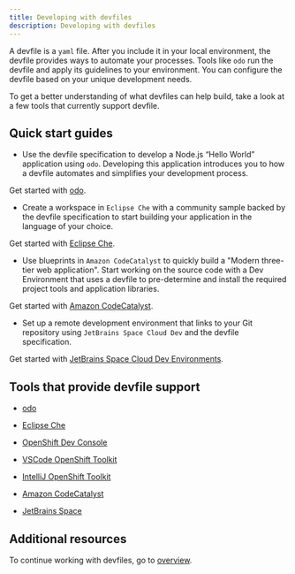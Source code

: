 ```yaml
---
title: Developing with devfiles
description: Developing with devfiles
---
```


A devfile is a `yaml` file. After you include it in your local
environment, the devfile provides ways to automate your processes. Tools
like `odo` run the devfile and apply its guidelines to your environment.
You can configure the devfile based on your unique development needs.

To get a better understanding of what devfiles can help build, take a look at a few tools that currently support devfile.

## Quick start guides

- Use the devfile specification to develop a Node.js “Hello World”
application using `odo`. Developing this application introduces you to how a devfile
automates and simplifies your development process.

Get started with [odo](https://odo.dev/docs/user-guides/quickstart/nodejs).

- Create a workspace in `Eclipse Che` with a community sample backed by the devfile specification to start building your application in the language of your choice.

Get started with [Eclipse Che](https://www.eclipse.org/che/).

- Use blueprints in `Amazon CodeCatalyst` to quickly build a "Modern three-tier web application". Start working on the source code with a Dev Environment that uses a devfile to pre-determine and install the required project tools and application libraries.

Get started with [Amazon CodeCatalyst](https://docs.aws.amazon.com/codecatalyst/latest/userguide/getting-started-template-project.html).

- Set up a remote development environment that links to your Git repository using `JetBrains Space Cloud Dev` and the devfile specification.

Get started with [JetBrains Space Cloud Dev Environments](https://blog.jetbrains.com/space/2022/10/26/get-started-with-space-dev-environments/).


## Tools that provide devfile support

- [odo](https://odo.dev/)

- [Eclipse Che](https://medium.com/eclipse-che-blog/devfile-v2-and-ide-plug-ins-in-eclipse-che-7a560ae724b1)

- [OpenShift Dev Console](https://github.com/openshift/console#openshift-console)

- [VSCode OpenShift Toolkit](https://marketplace.visualstudio.com/items?itemName=redhat.vscode-openshift-connector)

- [IntelliJ OpenShift Toolkit](https://plugins.jetbrains.com/plugin/12030-openshift-connector-by-red-hat)

- [Amazon CodeCatalyst](https://docs.aws.amazon.com/codecatalyst/latest/userguide/devenvironment.html)

- [JetBrains Space](https://blog.jetbrains.com/space/2022/05/04/space-dev-environments-support-for-rider-devfile-configuration-and-more/#devfiles)

## Additional resources

To continue working with devfiles, go to [overview](./overview).

